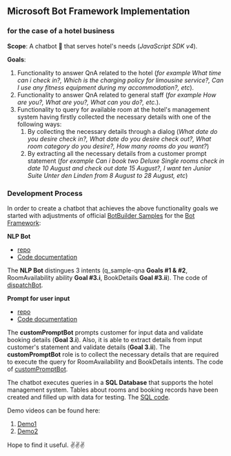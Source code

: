 ## Microsoft Bot Framework Implementation
### for the case of a hotel business

**Scope**: A chatbot 🤖 that serves hotel's needs (_JavaScript SDK v4_).

**Goals**: 
1. Functionality to answer QnA related to the hotel (_for example What time can i check in?, Which is the charging policy for limousine service?, Can I use any fitness equipment during my accommodation?, etc_).
1. Functionality to answer QnA related to general staff (_for example How are you?, What are you?, What can you do?, etc._).
1. Functionality to query for available room at the hotel's management system having firstly collected the necessary details with one of the following ways:
	1. By collecting the necessary details through a dialog (_What date do you desire check in?, What date do you desire check out?, What room category do you desire?, How many rooms do you want?_)
	1. By extracting all the necessary details from a customer prompt statement (_for example Can i book two Deluxe Single rooms check in date 10 August and check out date 15 August?, I want ten Junior Suite Unter den Linden from 8 August to 28 August, etc_) 

### Development Process

In order to create a chatbot that achieves the above functionality goals we started with adjustments of official [BotBuilder Samples](https://github.com/microsoft/BotBuilder-Samples/tree/main/samples/javascript_nodejs) for the [Bot Framework](https://docs.microsoft.com/en-us/azure/bot-service/index-bf-sdk?view=azure-bot-service-4.0):

**NLP Bot** 
- [repo](https://github.com/microsoft/BotBuilder-Samples/tree/main/samples/javascript_nodejs/14.nlp-with-orchestrator)
- [Code documentation](https://docs.microsoft.com/en-us/azure/bot-service/bot-builder-tutorial-dispatch?view=azure-bot-service-4.0&tabs=js)

The **NLP Bot** distingues 3 intents (q_sample-qna **Goals #1 & #2**, RoomAvailability ability **Goal #3.i**, BookDetails **Goal #3.ii**).
The code of [dispatchBot](/bots/dispatchBot.js). 

**Prompt for user input**
- [repo](https://github.com/microsoft/BotBuilder-Samples/tree/main/samples/javascript_nodejs/44.prompt-for-user-input)
- [Code documentation](https://docs.microsoft.com/en-us/azure/bot-service/bot-builder-primitive-prompts?view=azure-bot-service-4.0&tabs=javascript)

The **customPromptBot** prompts customer for input data and validate booking details (**Goal 3.i**). Also, it is able to extract details from input customer's statement and validate details (**Goal 3.ii**). The **customPromptBot** role is to collect the necessary details that are required to execute the query for RoomAvailability and BookDetails intents. The code of [customPromptBot](/bots/customPromptBot.js).

The chatbot executes queries in a **SQL Database** that supports the hotel management system. Tables about rooms and booking records have been created and filled up with data for testing.
The [SQL code](/DatabaseScripts). 

Demo videos can be found here:
1. [Demo1](https://www.youtube.com/watch?v=Q6BJMb451XA&t=24s&ab_channel=EvangelosPoulios)
2. [Demo2](https://www.youtube.com/watch?v=mSbOivHpEdY&ab_channel=EvangelosPoulios)

Hope to find it useful.
✌️✌️✌️

